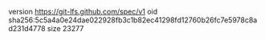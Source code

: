 version https://git-lfs.github.com/spec/v1
oid sha256:5c5a4a0e24dae022928fb3c1b82ec41298fd12760b26fc7e5978c8ad231d4778
size 23277
